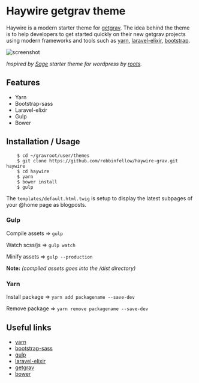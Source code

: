 # Haywire getgrav theme

Haywire is a modern starter theme for [getgrav](https://getgrav.org/). The idea behind the theme is to help developers to get started quickly on their new getgrav projects using modern frameworks and tools such as [yarn](https://yarnpkg.com/), [laravel-elixir](https://laravel.com/docs/5.3/elixir), [bootstrap](https://github.com/twbs/bootstrap-sass).

![screenshot](https://github.com/robbinfellow/haywire-grav/blob/master/screenshot.png?raw=true)

_Inspired by [Sage](https://roots.io/sage/) starter theme for wordpress by [roots](https://roots.io/)._

## Features

* Yarn
* Bootstrap-sass
* Laravel-elixir
* Gulp
* Bower

## Installation / Usage

        $ cd ~/gravroot/user/themes
        $ git clone https://github.com/robbinfellow/haywire-grav.git haywire
        $ cd haywire
        $ yarn
        $ bower install
        $ gulp

The `templates/default.html.twig` is setup to display the latest subpages of your @home page as blogposts.

### Gulp

Compile assets => `gulp`

Watch scss/js => `gulp watch`

Minify assets => `gulp --production`

**Note:** _(compiled assets goes into the /dist directory)_

### Yarn

Install package => `yarn add packagename --save-dev`

Remove package => `yarn remove packagename --save-dev`

## Useful links

* [yarn](https://yarnpkg.com/en/docs/)
* [bootstrap-sass](https://github.com/twbs/bootstrap-sass)
* [gulp](http://gulpjs.com/)
* [laravel-elixir](https://laravel.com/docs/5.3/elixir)
* [getgrav](https://learn.getgrav.org/)
* [bower](https://bower.io/)
